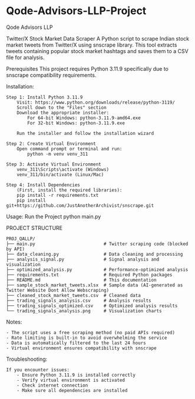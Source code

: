 # Qode-Advisors-LLP-Project
Qode Advisors LLP

Twitter/X Stock Market Data Scraper
A Python script to scrape Indian stock market tweets from Twitter/X using snscrape library. This tool extracts tweets containing popular stock market hashtags and saves them to a CSV file for analysis.

Prerequisites
This project requires Python 3.11.9 specifically due to snscrape compatibility requirements.

Installation:

    Step 1: Install Python 3.11.9
        Visit: https://www.python.org/downloads/release/python-3119/
        Scroll down to the "Files" section
        Download the appropriate installer:
            For 64-bit Windows: python-3.11.9-amd64.exe
            For 32-bit Windows: python-3.11.9.exe

        Run the installer and follow the installation wizard

    Step 2: Create Virtual Environment
        Open command prompt or terminal and run:
            python -m venv venv_311

    Step 3: Activate Virtual Environment
        venv_311\Scripts\activate (Windows)
        venv_311/bin/activate (Linux/Mac)
    
    Step 4: Install Dependencies
        (First, install the required libraries):
        pip install -r requirements.txt
        pip install git+https://github.com/JustAnotherArchivist/snscrape.git

Usage:
    Run the Project
        python main.py


PROJECT STRUCTURE

    PROJ_QALLP/
    ├── main.py                          # Twitter scraping code (blocked by API)
    ├── data_cleaning.py                 # Data cleaning and processing
    ├── analysis_signal.py               # Signal analysis and visualization
    ├── optimized_analysis.py            # Performance-optimized analysis
    ├── requirements.txt                 # Required Python packages
    ├── README.md                        # This documentation
    ├── sample_stock_market_tweets.xlsx  # Sample data (AI-generated as Twitter Website Dont Allow Webscraping)
    ├── cleaned_stock_market_tweets.csv  # Cleaned data
    ├── trading_signals_analysis.csv     # Analysis results
    ├── trading_signals_optimized.csv    # Optimized analysis results
    └── trading_signals_analysis.png     # Visualization charts

Notes:

    - The script uses a free scraping method (no paid APIs required)
    - Rate limiting is built-in to avoid overwhelming the service
    - Data is automatically filtered to the last 24 hours
    - Virtual environment ensures compatibility with snscrape

Troubleshooting:

    If you encounter issues:
        - Ensure Python 3.11.9 is installed correctly
        - Verify virtual environment is activated
        - Check internet connection
        - Make sure all dependencies are installed
